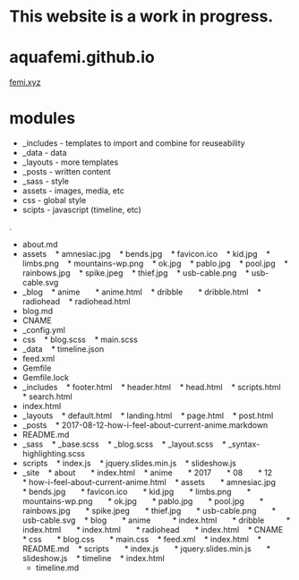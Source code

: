 # This website is a work in progress.

# aquafemi.github.io
[femi.xyz](http://femi.xyz)

# modules
* _includes - templates to import and combine for reuseability
* _data - data
* _layouts - more templates
* _posts - written content
* _sass - style
* assets - images, media, etc
* css - global style
* scipts - javascript (timeline, etc)

.
* about.md
* assets
   * amnesiac.jpg
   * bends.jpg
   * favicon.ico
   * kid.jpg
   * limbs.png
   * mountains-wp.png
   * ok.jpg
   * pablo.jpg
   * pool.jpg
   * rainbows.jpg
   * spike.jpeg
   * thief.jpg
   * usb-cable.png
      * usb-cable.svg
* _blog
   * anime
         * anime.html
   * dribble
         * dribble.html
      * radiohead
          * radiohead.html
* blog.md
* CNAME
* _config.yml
* css
   * blog.scss
      * main.scss
* _data
      * timeline.json
* feed.xml
* Gemfile
* Gemfile.lock
* _includes
   * footer.html
   * header.html
   * head.html
   * scripts.html
      * search.html
* index.html
* _layouts
   * default.html
   * landing.html
   * page.html
      * post.html
* _posts
      * 2017-08-12-how-i-feel-about-current-anime.markdown
* README.md
* _sass
   * _base.scss
   * _blog.scss
   * _layout.scss
      * _syntax-highlighting.scss
* scripts
   * index.js
   * jquery.slides.min.js
      * slideshow.js
* _site
   * about
         * index.html
   * anime
         * 2017
             * 08
                 * 12
                     * how-i-feel-about-current-anime.html
   * assets
      * amnesiac.jpg
      * bends.jpg
      * favicon.ico
      * kid.jpg
      * limbs.png
      * mountains-wp.png
      * ok.jpg
      * pablo.jpg
      * pool.jpg
      * rainbows.jpg
      * spike.jpeg
      * thief.jpg
      * usb-cable.png
         * usb-cable.svg
   * blog
      * anime
            * index.html
      * dribble
            * index.html
      * index.html
         * radiohead
             * index.html
   * CNAME
   * css
      * blog.css
         * main.css
   * feed.xml
   * index.html
   * README.md
   * scripts
      * index.js
      * jquery.slides.min.js
         * slideshow.js
      * timeline
          * index.html
   * timeline.md